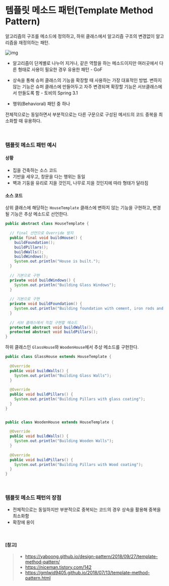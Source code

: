 # 템플릿 메소드 패턴(Template Method Pattern)

알고리즘의 구조를 메소드에 정의하고, 하위 클래스에서 알고리즘 구조의 변경없이 알고리즘을 재정의하는 패턴.

![img](https://gmlwjd9405.github.io/images/design-pattern-template-method/template-method-pattern.png)

- 알고리즘이 단계별로 나누어 지거나, 같은 역할을 하는 메소드이지만 여러곳에서 다른 형태로 사용이 필요한 경우 유용한 패턴 - GoF

- 상속을 통해 슈퍼 클래스의 기능을 확장할 때 사용하는 가장 대표적인 방법. 변하지 않는 기능은 슈퍼 클래스에 만들어두고 자주 변경되며 확장할 기능은 서브클래스에서 만들도록 함 - 토비의 Spring 3.1
- 행위(Behavioral) 패턴 중 하나

전체적으로는 동일하면서 부분적으로는 다른 구문으로 구성된 메서드의 코드 중복을 최소화할 때 유용하다.

<br>

### 템플릿 메소드 패턴 예시

#### 상황

- 집을 건축하는 소스 코드
- 기반을 세우고, 창문을 다는 행위는 동일
- 벽과 기둥을 유리로 지을 것인지, 나무로 지을 것인지에 따라 형태가 달라짐

#### 소스 코드

상위 클래스에 해당하는 `HouseTemplate` 클래스에 변하지 않는 기능을 구현하고, 변경될 기능은 추상 메소드로 선언한다.

```java
public abstract class HouseTemplate {
  
  // final 선언으로 Override 방지
  public final void buildHouse() {
    buildFoundation();
    buildPillars();
    buildWalls();
    buildWindows();
    System.out.println("House is built.");
  }
  
  // 기본으로 구현
  private void buildWindows() {
    System.out.println("Building Glass Windows");
  }
  
  // 기본으로 구현
  private void buildFoundation() {
    System.out.println("Building foundation with cement, iron rods and sand");
  }
  
  // 서브 클래스에서 직접 구현할 메소드
  protected abstract void buildWalls();
  protected abstract void buildPillars();
}
```

하위 클래스인 `GlassHouse`와 `WoodenHouse`에서 추상 메소드를 구현한다.

```java
public class GlassHouse extends HouseTemplate {
  
  @Override
  public void buildWalls() {
    System.out.println("Building Glass Walls");
  }
  
  @Override
  public void buildPillars() {
    System.out.println("Building Pillars with glass coating");
  }
}


public class WoodenHouse extends HouseTemplate {
  
  @Override
  public void buildWalls() {
    System.out.println("Building Wooden Walls");
  }
  
  @Override
  public void buildPillars() {
    System.out.println("Building Pillars with Wood coating");
  }
}
```

<br>

### 템플릿 메소드 패턴의 장점

- 전체적으로는 동일하지만 부분적으로 중복되는 코드의 경우 상속을 활용해 중복을 최소화함
- 확장에 용이

<br>

#### [참고]

> - https://yaboong.github.io/design-pattern/2018/09/27/template-method-pattern/
> - https://niceman.tistory.com/142
> - https://gmlwjd9405.github.io/2018/07/13/template-method-pattern.html

